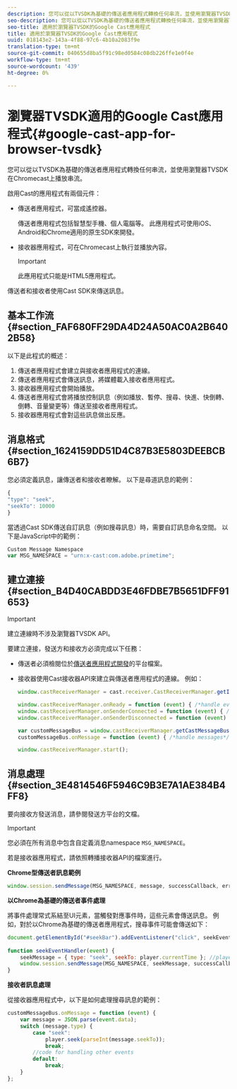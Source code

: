 ```yaml
---
description: 您可以從以TVSDK為基礎的傳送者應用程式轉換任何串流，並使用瀏覽器TVSDK在Chromecast上播放串流。
seo-description: 您可以從以TVSDK為基礎的傳送者應用程式轉換任何串流，並使用瀏覽器TVSDK在Chromecast上播放串流。
seo-title: 適用於瀏覽器TVSDK的Google Cast應用程式
title: 適用於瀏覽器TVSDK的Google Cast應用程式
uuid: 018143e2-143a-4f88-97c6-4b10a2083f9e
translation-type: tm+mt
source-git-commit: 040655d8ba5f91c98ed0584c08db226ffe1e0f4e
workflow-type: tm+mt
source-wordcount: '439'
ht-degree: 0%

---
```



# 瀏覽器TVSDK適用的Google Cast應用程式{#google-cast-app-for-browser-tvsdk}

您可以從以TVSDK為基礎的傳送者應用程式轉換任何串流，並使用瀏覽器TVSDK在Chromecast上播放串流。

<!--<a id="section_87CE5D6D46F0439EB6E63A742D6DD9C8"></a>-->

啟用Cast的應用程式有兩個元件：

* 傳送者應用程式，可當成遙控器。

   傳送者應用程式包括智慧型手機、個人電腦等。 此應用程式可使用iOS、Android和Chrome適用的原生SDK來開發。
* 接收器應用程式，可在Chromecast上執行並播放內容。

   >[!IMPORTANT]
   >
   >此應用程式只能是HTML5應用程式。

傳送者和接收者使用Cast SDK來傳送訊息。

## 基本工作流{#section_FAF680FF29DA4D24A50AC0A2B6402B58}

以下是此程式的概述：

1. 傳送者應用程式會建立與接收者應用程式的連線。
1. 傳送者應用程式會傳送訊息，將媒體載入接收者應用程式。
1. 接收器應用程式會開始播放。
1. 傳送者應用程式會將播放控制訊息（例如播放、暫停、搜尋、快進、快倒轉、倒轉、音量變更等）傳送至接收者應用程式。
1. 接收器應用程式會對這些訊息做出反應。

## 消息格式{#section_1624159DD51D4C87B3E5803DEEBCB6B7}

您必須定義訊息，讓傳送者和接收者瞭解。 以下是尋道訊息的範例：

```js
{ 
"type": "seek", 
"seekTo": 10000 
} 
```

當透過Cast SDK傳送自訂訊息（例如搜尋訊息）時，需要自訂訊息命名空間。 以下是JavaScript中的範例：

```js
Custom Message Namespace 
var MSG_NAMESPACE = "urn:x-cast:com.adobe.primetime"; 
```

## 建立連接{#section_B4D40CABDD3E46FDBE7B5651DFF91653}

>[!IMPORTANT]
>
>建立連線時不涉及瀏覽器TVSDK API。

要建立連接，發送方和接收方必須完成以下任務：

* 傳送者必須檢閱位於[傳送者應用程式開發](https://developers.google.com/cast/docs/sender_apps)的平台檔案。
* 接收器使用Cast接收器API來建立與傳送者應用程式的連線。 例如：

   ```js
   window.castReceiverManager = cast.receiver.CastReceiverManager.getInstance(); 
   
   window.castReceiverManager.onReady = function (event) { /*handle event*/ }; 
   window.castReceiverManager.onSenderConnected = function (event) { /*handle event*/ }; 
   window.castReceiverManager.onSenderDisconnected = function (event) { /*handle event*/ }; 
   
   var customMessageBus = window.castReceiverManager.getCastMessageBus(MSG_NAMESPACE); 
   customMessageBus.onMessage = function (event) { /*handle messages*/ }; 
   
   window.castReceiverManager.start(); 
   ```

## 消息處理{#section_3E4814546F5946C9B3E7A1AE384B4FF8}

要向接收方發送消息，請參閱發送方平台的文檔。

>[!IMPORTANT]
>
>您必須在所有消息中包含自定義消息namespace `MSG_NAMESPACE`。

若是接收器應用程式，請依照轉播接收器API的檔案進行。

**Chrome型傳送者訊息範例**

```js
window.session.sendMessage(MSG_NAMESPACE, message, successCallback, errorCallback); //https://developers.google.com/cast/docs/reference/chrome/chrome.cast.Session#sendMessage
```

**以Chrome為基礎的傳送者事件處理**

將事件處理常式系結至UI元素，當觸發對應事件時，這些元素會傳送訊息。 例如，對於以Chrome為基礎的傳送者應用程式，搜尋事件可能會傳送如下：

```js
document.getElementById("#seekBar").addEventListener("click", seekEventHandler); 
   
function seekEventHandler(event) { 
    seekMessage = { type: "seek", seekTo: player.currentTime }; //player is an instance of AdobePSDK.MediaPlayer 
    window.session.sendMessage(MSG_NAMESPACE, seekMessage, successCallback, errorCallback); 
} 
```

**接收者訊息處理**

從接收器應用程式中，以下是如何處理搜尋訊息的範例：

```js
customMessageBus.onMessage = function (event) { 
    var message = JSON.parse(event.data); 
    switch (message.type) { 
        case "seek":  
            player.seek(parseInt(message.seekTo)); 
            break; 
        //code for handling other events 
        default:  
            break; 
    } 
}; 
```

